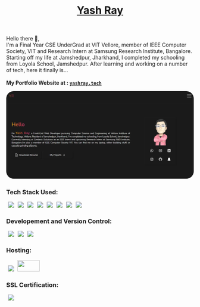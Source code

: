 <h1 align='center'><a target='_blank' href='https://www.yashray.tech/'>Yash Ray</a></h1>
<br>
<p>Hello there 👋,<br> I'm a Final Year CSE UnderGrad at VIT Vellore, member of IEEE Computer Society, VIT and Research Intern at Samsung Research Institute, Bangalore. Starting off my life at Jamshedpur, Jharkhand, I completed my schooling from Loyola School, Jamshedpur. After learning and working on a number of tech, here it finally is...<br><br><b>My Portfolio Website at : <code><a href='https://www.yashray.tech/'>yashray.tech</a></code></b></p>

<kbd><a href='https://www.yashray.tech/'><img style='border-radius:20px' src='https://github.com/Yash-Ray/Portfolio-Web/blob/master/Screenshots/Screenshot%20(433).png?raw=true' /></a></kbd>

<h3>Tech Stack Used:</h3>
<p>
<img hspace=5 src='https://img.shields.io/badge/react-%2320232a.svg?style=for-the-badge&logo=react&logoColor=%2361DAFB' /><img hspace=5 src='https://img.shields.io/badge/React_Router-CA4245?style=for-the-badge&logo=react-router&logoColor=white'/><img hspace=5 src='https://img.shields.io/badge/SASS-hotpink.svg?style=for-the-badge&logo=SASS&logoColor=white'/><img hspace=5 src='https://img.shields.io/badge/tailwindcss-%2338B2AC.svg?style=for-the-badge&logo=tailwind-css&logoColor=white'/><img hspace=5 src='https://img.shields.io/badge/NPM-%23000000.svg?style=for-the-badge&logo=npm&logoColor=white'/><img hspace=5 src='https://img.shields.io/badge/green%20sock-88CE02?style=for-the-badge&logo=greensock&logoColor=white'/><img hspace=5 src='https://img.shields.io/badge/webpack-%238DD6F9.svg?style=for-the-badge&logo=webpack&logoColor=black'/><img hspace=5 src='https://img.shields.io/badge/adobephotoshop-%2331A8FF.svg?style=for-the-badge&logo=adobephotoshop&logoColor=white'/>
</p>

<h3>Developement and Version Control:</h3>
<p><img hspace=5 src='https://img.shields.io/badge/Visual%20Studio%20Code-0078d7.svg?style=for-the-badge&logo=visual-studio-code&logoColor=white'/><img hspace=5 src='https://img.shields.io/badge/git-%23F05033.svg?style=for-the-badge&logo=git&logoColor=white'/><img hspace=5 src='https://img.shields.io/badge/github-%23121011.svg?style=for-the-badge&logo=github&logoColor=white'/></p>

<h3>Hosting:</h3>
<p valign='center'><img hspace=5 src='https://img.shields.io/badge/netlify-%23000000.svg?style=for-the-badge&logo=netlify&logoColor=#00C7B7'/> <img height=30 width=60 src='http://csus.cpsc.ucalgary.ca/wp-content/uploads/2020/02/tech-logo.jpg'/>
</p>

<h3>SSL Certification:</h3>
<img hspace=5 src='https://img.shields.io/badge/Cloudflare-F38020?style=for-the-badge&logo=Cloudflare&logoColor=white'/>
